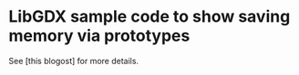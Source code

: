 # LibGDX sample code to show saving memory via prototypes

See [this blogost] for more details.

[this blogpost]:(https://peetseater.space/blag/2024-11-29-memory-prototype-pattern.html)
